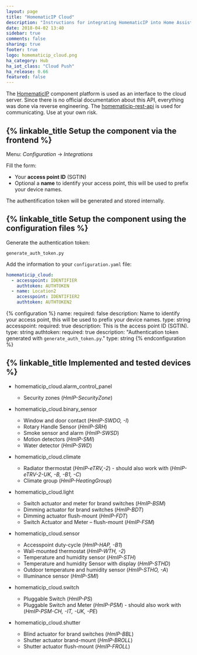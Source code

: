 ```yaml
---
layout: page
title: "HomematicIP Cloud"
description: "Instructions for integrating HomematicIP into Home Assistant."
date: 2018-04-02 13:40
sidebar: true
comments: false
sharing: true
footer: true
logo: homematicip_cloud.png
ha_category: Hub
ha_iot_class: "Cloud Push"
ha_release: 0.66
featured: false
---
```


The [HomematicIP](http://www.homematic-ip.com) component platform is used as an interface to the cloud server. Since there is no official documentation about this API, everything was done via reverse engineering. The [homematicip-rest-api](https://github.com/coreGreenberet/homematicip-rest-api) is used for communicating. Use at your own risk.

## {% linkable_title Setup the component via the frontend %}

Menu: *Configuration* -> *Integrations*
  
Fill the form:
* Your **access point ID** (SGTIN)
* Optional a **name** to identify your access point, this will be used to prefix your device names.
  
The authentification token will be generated and stored internally.

## {% linkable_title Setup the component using the configuration files %}
  
Generate the authentication token:
  
`generate_auth_token.py`
  
Add the information to your `configuration.yaml` file:

```yaml
homematicip_cloud:
  - accesspoint: IDENTIFIER
    authtoken: AUTHTOKEN
  - name: Location2
    accesspoint: IDENTIFIER2
    authtoken: AUTHTOKEN2
```

{% configuration %}
name:
  required: false
  description: Name to identify your access point, this will be used to prefix your device names.
  type: string
accesspoint:
  required: true
  description: This is the access point ID (SGTIN).
  type: string
authtoken:
  required: true
  description: "Authentication token generated with `generate_auth_token.py`."
  type: string
{% endconfiguration %}

## {% linkable_title Implemented and tested devices %}

- homematicip_cloud.alarm_control_panel
    - Security zones (*HmIP-SecurityZone*)

- homematicip_cloud.binary_sensor  
    - Window and door contact (*HmIP-SWDO, -I*)
    - Rotary Handle Sensor (*HmIP-SRH*)
    - Smoke sensor and alarm (*HmIP-SWSD*)
    - Motion detectors (*HmIP-SMI*)
    - Water detector (*HmIP-SWD*)
  
- homematicip_cloud.climate
    - Radiator thermostat (*HmIP-eTRV,-2*) - should also work with (*HmIP-eTRV-2-UK, -B, -B1, -C*)
    - Climate group (*HmIP-HeatingGroup*)
  
- homematicip_cloud.light
    - Switch actuator and meter for brand switches (*HmIP-BSM*)
    - Dimming actuator for brand switches (*HmIP-BDT*)
    - Dimming actuator flush-mount (*HmIP-FDT*)
    - Switch Actuator and Meter – flush-mount (*HmIP-FSM*)
  
- homematicip_cloud.sensor
    - Accesspoint duty-cycle (*HmIP-HAP, -B1*)
    - Wall-mounted thermostat (*HmIP-WTH, -2*)
    - Temperature and humidity sensor (*HmIP-STH*)
    - Temperature and humidity Sensor with display (*HmIP-STHD*)
    - Outdoor temperature and humidity sensor (*HmIP-STHO, -A*)
    - Illuminance sensor (*HmIP-SMI*)
  
- homematicip_cloud.switch
    - Pluggable Switch (*HmIP-PS*) 
    - Pluggable Switch and Meter (*HmIP-PSM*) - should also work with (*HmIP-PSM-CH, -IT, -UK, -PE*)
    
- homematicip_cloud.shutter
   - Blind actuator for brand switches (*HmIP-BBL*)
   - Shutter actuator brand-mount (*HmIP-BROLL*)
   - Shutter actuator flush-mount (*HmIP-FROLL*)

